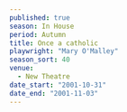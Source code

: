```yaml
---
published: true
season: In House
period: Autumn
title: Once a catholic
playwright: "Mary O'Malley"
season_sort: 40
venue:
  - New Theatre
date_start: "2001-10-31"
date_end: "2001-11-03"
---
```


